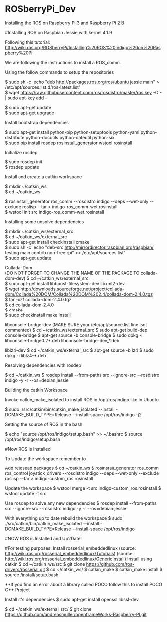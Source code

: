 # ROSberryPi_Dev

Installing the ROS on Raspberry Pi 3 and Raspberry Pi 2 B   

#Installing ROS on Raspbian Jessie with kernel 4.1.9   

Following this tutorial: http://wiki.ros.org/ROSberryPi/Installing%20ROS%20Indigo%20on%20Raspberry%20Pi   

We are following the instructions to install a ROS_comm.
   
Using the follow commands to setup the repositories   
   
$ sudo sh -c 'echo "deb http://packages.ros.org/ros/ubuntu jessie main" > /etc/apt/sources.list.d/ros-latest.list'   
$ wget https://raw.githubusercontent.com/ros/rosdistro/master/ros.key -O - | sudo apt-key add -   

$ sudo apt-get update   
$ sudo apt-get upgrade   

Install bootstrap dependencies   

$ sudo apt-get install python-pip python-setuptools python-yaml python-distribute python-docutils python-dateutil python-six   
$ sudo pip install rosdep rosinstall_generator wstool rosinstall   

Initialize rosdep   

$ sudo rosdep init   
$ rosdep update   

Install and create a catkin workspace   

$ mkdir ~/catkin_ws   
$ cd ~/catkin_ws   

$ rosinstall_generator ros_comm --rosdistro indigo --deps --wet-only --exclude roslisp --tar > indigo-ros_comm-wet.rosinstall   
$ wstool init src indigo-ros_comm-wet.rosinstall    

Installing some unsolve dependencies

$ mkdir ~/catkin_ws/external_src      
$ cd ~/catkin_ws/external_src   
$ sudo apt-get install checkinstall cmake   
$ sudo sh -c 'echo "deb-src http://mirrordirector.raspbian.org/raspbian/ testing main contrib non-free rpi" >> /etc/apt/sources.list'   
$ sudo apt-get update   

Collada-Dom   
(DO NOT FORGET TO CHANGE THE NAME OF THE PACKAGE TO collada-dom-dev)
$ cd ~/catkin_ws/external_src      
$ sudo apt-get install libboost-filesystem-dev libxml2-dev   
$ wget http://downloads.sourceforge.net/project/collada-dom/Collada%20DOM/Collada%20DOM%202.4/collada-dom-2.4.0.tgz   
$ tar -xzf collada-dom-2.4.0.tgz   
$ cd collada-dom-2.4.0   
$ cmake .   
$ sudo checkinstall make install   


libconsole-bridge-dev
(MAKE SURE your /etc/apt/source.list line isnt commented)
$ cd ~/catkin_ws/external_src
$ sudo apt-get build-dep console-bridge
$ apt-get source -b console-bridge
$ sudo dpkg -i libconsole-bridge0.2*.deb libconsole-bridge-dev_*.deb

liblz4-dev
$ cd ~/catkin_ws/external_src
$ apt-get source -b lz4
$ sudo dpkg -i liblz4-*.deb

Resolving dependencies with rosdep

$ cd ~/catkin_ws
$ rosdep install --from-paths src --ignore-src --rosdistro indigo -y -r --os=debian:jessie

Building the catkin Workspace

Invoke catkin_make_isolated  to install ROS in /opt/ros/indigo like in Ubuntu

$ sudo ./src/catkin/bin/catkin_make_isolated --install -DCMAKE_BUILD_TYPE=Release --install-space /opt/ros/indigo -j2

Setting the source of ROS in the bash

$ echo "source /opt/ros/indigo/setup.bash" >> ~/.bashrc
$ source /opt/ros/indigo/setup.bash

#Now ROS is Installed

To Update the workspace remember to 

Add relesead packages
$ cd ~/catkin_ws
$ rosinstall_generator ros_comm ros_control joystick_drivers --rosdistro indigo --deps --wet-only --exclude roslisp --tar > indigo-custom_ros.rosinstall

Update the workspace
$ wstool merge -t src indigo-custom_ros.rosinstall
$ wstool update -t src

Use rosdep to solve any new dependencies
$ rosdep install --from-paths src --ignore-src --rosdistro indigo -y -r --os=debian:jessie

With everything up to date rebuild the workspace
$ sudo ./src/catkin/bin/catkin_make_isolated --install -DCMAKE_BUILD_TYPE=Release --install-space /opt/ros/indigo


#NOW ROS is Installed and Up2Date!

#For testing purposes: Install rosserial_embeddedlinux
(source: http://wiki.ros.org/rosserial_embeddedlinux/Tutorials)
(source: http://wiki.ros.org/rosserial_embeddedlinux/GenericInstall)
Install using catkin
$  cd ~/catkin_ws/src
$  git clone https://github.com/ros-drivers/rosserial.git
$  cd ~/catkin_ws/
$  catkin_make
$  catkin_make install
$  source <ws>/install/setup.bash

**If you find an error about a library called POCO follow this to install POCO C++ Project

Install it's dependencies
$ sudo apt-get install openssl libssl-dev

$ cd ~/catkin_ws/external_src/
$ git clone https://github.com/andreasmuller/openframeWorks-Raspberry-PI.git
